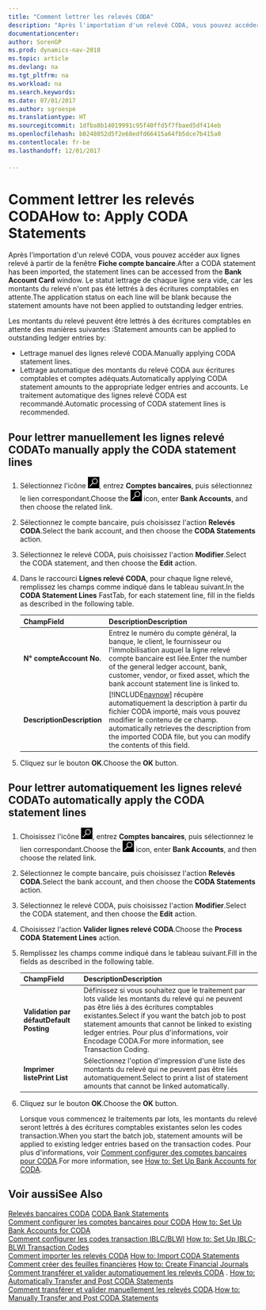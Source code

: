 ```yaml
---
title: "Comment lettrer les relevés CODA"
description: "Après l'importation d'un relevé CODA, vous pouvez accéder aux lignes relevé à partir de la fenêtre **Fiche compte bancaire**. Le statut lettrage de chaque ligne sera vide, car les montants du relevé n'ont pas été lettrés à des écritures comptables en attente."
documentationcenter: 
author: SorenGP
ms.prod: dynamics-nav-2018
ms.topic: article
ms.devlang: na
ms.tgt_pltfrm: na
ms.workload: na
ms.search.keywords: 
ms.date: 07/01/2017
ms.author: sgroespe
ms.translationtype: HT
ms.sourcegitcommit: 1dfba8b14019991c95f40ffd5f7fbaed5df414eb
ms.openlocfilehash: b0248052d5f2e68edfd66415a64fb5dce7b415a0
ms.contentlocale: fr-be
ms.lasthandoff: 12/01/2017

---
```

# <a name="how-to-apply-coda-statements"></a><span data-ttu-id="2b8ae-104">Comment lettrer les relevés CODA</span><span class="sxs-lookup"><span data-stu-id="2b8ae-104">How to: Apply CODA Statements</span></span>
<span data-ttu-id="2b8ae-105">Après l'importation d'un relevé CODA, vous pouvez accéder aux lignes relevé à partir de la fenêtre **Fiche compte bancaire**.</span><span class="sxs-lookup"><span data-stu-id="2b8ae-105">After a CODA statement has been imported, the statement lines can be accessed from the **Bank Account Card** window.</span></span> <span data-ttu-id="2b8ae-106">Le statut lettrage de chaque ligne sera vide, car les montants du relevé n'ont pas été lettrés à des écritures comptables en attente.</span><span class="sxs-lookup"><span data-stu-id="2b8ae-106">The application status on each line will be blank because the statement amounts have not been applied to outstanding ledger entries.</span></span>  

<span data-ttu-id="2b8ae-107">Les montants du relevé peuvent être lettrés à des écritures comptables en attente des manières suivantes :</span><span class="sxs-lookup"><span data-stu-id="2b8ae-107">Statement amounts can be applied to outstanding ledger entries by:</span></span>  

-   <span data-ttu-id="2b8ae-108">Lettrage manuel des lignes relevé CODA.</span><span class="sxs-lookup"><span data-stu-id="2b8ae-108">Manually applying CODA statement lines.</span></span>  
-   <span data-ttu-id="2b8ae-109">Lettrage automatique des montants du relevé CODA aux écritures comptables et comptes adéquats.</span><span class="sxs-lookup"><span data-stu-id="2b8ae-109">Automatically applying CODA statement amounts to the appropriate ledger entries and accounts.</span></span> <span data-ttu-id="2b8ae-110">Le traitement automatique des lignes relevé CODA est recommandé.</span><span class="sxs-lookup"><span data-stu-id="2b8ae-110">Automatic processing of CODA statement lines is recommended.</span></span>  

## <a name="to-manually-apply-the-coda-statement-lines"></a><span data-ttu-id="2b8ae-111">Pour lettrer manuellement les lignes relevé CODA</span><span class="sxs-lookup"><span data-stu-id="2b8ae-111">To manually apply the CODA statement lines</span></span>  

1.  <span data-ttu-id="2b8ae-112">Sélectionnez l'icône ![Rechercher une page ou un état](../../media/ui-search/search_small.png "icône Rechercher une page ou un état"), entrez **Comptes bancaires**, puis sélectionnez le lien correspondant.</span><span class="sxs-lookup"><span data-stu-id="2b8ae-112">Choose the ![Search for Page or Report](../../media/ui-search/search_small.png "Search for Page or Report icon") icon, enter **Bank Accounts**, and then choose the related link.</span></span>  
2.  <span data-ttu-id="2b8ae-113">Sélectionnez le compte bancaire, puis choisissez l'action **Relevés CODA**.</span><span class="sxs-lookup"><span data-stu-id="2b8ae-113">Select the bank account, and then choose the **CODA Statements** action.</span></span>  
3.  <span data-ttu-id="2b8ae-114">Sélectionnez le relevé CODA, puis choisissez l'action **Modifier**.</span><span class="sxs-lookup"><span data-stu-id="2b8ae-114">Select the CODA statement, and then choose the **Edit** action.</span></span>  
4.  <span data-ttu-id="2b8ae-115">Dans le raccourci **Lignes relevé CODA**, pour chaque ligne relevé, remplissez les champs comme indiqué dans le tableau suivant.</span><span class="sxs-lookup"><span data-stu-id="2b8ae-115">In the **CODA Statement Lines** FastTab, for each statement line, fill in the fields as described in the following table.</span></span>  

    |<span data-ttu-id="2b8ae-116">Champ</span><span class="sxs-lookup"><span data-stu-id="2b8ae-116">Field</span></span>|<span data-ttu-id="2b8ae-117">Description</span><span class="sxs-lookup"><span data-stu-id="2b8ae-117">Description</span></span>|  
    |---------------------------------|---------------------------------------|  
    |<span data-ttu-id="2b8ae-118">**N° compte**</span><span class="sxs-lookup"><span data-stu-id="2b8ae-118">**Account No.**</span></span>|<span data-ttu-id="2b8ae-119">Entrez le numéro du compte général, la banque, le client, le fournisseur ou l'immobilisation auquel la ligne relevé compte bancaire est liée.</span><span class="sxs-lookup"><span data-stu-id="2b8ae-119">Enter the number of the general ledger account, bank, customer, vendor, or fixed asset, which the bank account statement line is linked to.</span></span>|  
    |<span data-ttu-id="2b8ae-120">**Description**</span><span class="sxs-lookup"><span data-stu-id="2b8ae-120">**Description**</span></span>|[!INCLUDE[navnow](../../includes/navnow_md.md)]<span data-ttu-id="2b8ae-121"> récupère automatiquement la description à partir du fichier CODA importé, mais vous pouvez modifier le contenu de ce champ.</span><span class="sxs-lookup"><span data-stu-id="2b8ae-121"> automatically retrieves the description from the imported CODA file, but you can modify the contents of this field.</span></span>|  

5.  <span data-ttu-id="2b8ae-122">Cliquez sur le bouton **OK**.</span><span class="sxs-lookup"><span data-stu-id="2b8ae-122">Choose the **OK** button.</span></span>  

## <a name="to-automatically-apply-the-coda-statement-lines"></a><span data-ttu-id="2b8ae-123">Pour lettrer automatiquement les lignes relevé CODA</span><span class="sxs-lookup"><span data-stu-id="2b8ae-123">To automatically apply the CODA statement lines</span></span>  

1.  <span data-ttu-id="2b8ae-124">Choisissez l'icône ![Page ou état pour la recherche](../../media/ui-search/search_small.png "icône Page ou état pour la recherche"), entrez **Comptes bancaires**, puis sélectionnez le lien correspondant.</span><span class="sxs-lookup"><span data-stu-id="2b8ae-124">Choose the ![Search for Page or Report](../../media/ui-search/search_small.png "Search for Page or Report icon") icon, enter **Bank Accounts**, and then choose the related link.</span></span>  
2.  <span data-ttu-id="2b8ae-125">Sélectionnez le compte bancaire, puis choisissez l'action **Relevés CODA**.</span><span class="sxs-lookup"><span data-stu-id="2b8ae-125">Select the bank account, and then choose the **CODA Statements** action.</span></span>  
3.  <span data-ttu-id="2b8ae-126">Sélectionnez le relevé CODA, puis choisissez l'action **Modifier**.</span><span class="sxs-lookup"><span data-stu-id="2b8ae-126">Select the CODA statement, and then choose the **Edit** action.</span></span>  
4.  <span data-ttu-id="2b8ae-127">Choisissez l'action **Valider lignes relevé CODA**.</span><span class="sxs-lookup"><span data-stu-id="2b8ae-127">Choose the **Process CODA Statement Lines** action.</span></span>  
5.  <span data-ttu-id="2b8ae-128">Remplissez les champs comme indiqué dans le tableau suivant.</span><span class="sxs-lookup"><span data-stu-id="2b8ae-128">Fill in the fields as described in the following table.</span></span>  

    |<span data-ttu-id="2b8ae-129">Champ</span><span class="sxs-lookup"><span data-stu-id="2b8ae-129">Field</span></span>|<span data-ttu-id="2b8ae-130">Description</span><span class="sxs-lookup"><span data-stu-id="2b8ae-130">Description</span></span>|  
    |---------------------------------|---------------------------------------|  
    |<span data-ttu-id="2b8ae-131">**Validation par défaut**</span><span class="sxs-lookup"><span data-stu-id="2b8ae-131">**Default Posting**</span></span>|<span data-ttu-id="2b8ae-132">Définissez si vous souhaitez que le traitement par lots valide les montants du relevé qui ne peuvent pas être liés à des écritures comptables existantes.</span><span class="sxs-lookup"><span data-stu-id="2b8ae-132">Select if you want the batch job to post statement amounts that cannot be linked to existing ledger entries.</span></span> <span data-ttu-id="2b8ae-133">Pour plus d'informations, voir Encodage CODA.</span><span class="sxs-lookup"><span data-stu-id="2b8ae-133">For more information, see Transaction Coding.</span></span>|  
    |<span data-ttu-id="2b8ae-134">**Imprimer liste**</span><span class="sxs-lookup"><span data-stu-id="2b8ae-134">**Print List**</span></span>|<span data-ttu-id="2b8ae-135">Sélectionnez l'option d'impression d'une liste des montants du relevé qui ne peuvent pas être liés automatiquement.</span><span class="sxs-lookup"><span data-stu-id="2b8ae-135">Select to print a list of statement amounts that cannot be linked automatically.</span></span>|  

6.  <span data-ttu-id="2b8ae-136">Cliquez sur le bouton **OK**.</span><span class="sxs-lookup"><span data-stu-id="2b8ae-136">Choose the **OK** button.</span></span>  

    <span data-ttu-id="2b8ae-137">Lorsque vous commencez le traitements par lots, les montants du relevé seront lettrés à des écritures comptables existantes selon les codes transaction.</span><span class="sxs-lookup"><span data-stu-id="2b8ae-137">When you start the batch job, statement amounts will be applied to existing ledger entries based on the transaction codes.</span></span> <span data-ttu-id="2b8ae-138">Pour plus d'informations, voir [Comment configurer des comptes bancaires pour CODA](how-to-set-up-bank-accounts-for-coda.md).</span><span class="sxs-lookup"><span data-stu-id="2b8ae-138">For more information, see [How to: Set Up Bank Accounts for CODA](how-to-set-up-bank-accounts-for-coda.md).</span></span>  

## <a name="see-also"></a><span data-ttu-id="2b8ae-139">Voir aussi</span><span class="sxs-lookup"><span data-stu-id="2b8ae-139">See Also</span></span>  
 <span data-ttu-id="2b8ae-140">[Relevés bancaires CODA](coda-bank-statements.md) </span><span class="sxs-lookup"><span data-stu-id="2b8ae-140">[CODA Bank Statements](coda-bank-statements.md) </span></span>  
 <span data-ttu-id="2b8ae-141">[Comment configurer les comptes bancaires pour CODA](how-to-set-up-bank-accounts-for-coda.md) </span><span class="sxs-lookup"><span data-stu-id="2b8ae-141">[How to: Set Up Bank Accounts for CODA](how-to-set-up-bank-accounts-for-coda.md) </span></span>  
 <span data-ttu-id="2b8ae-142">[Comment configurer les codes transaction IBLC/BLWI](how-to-set-up-iblc-blwi-transaction-codes.md) </span><span class="sxs-lookup"><span data-stu-id="2b8ae-142">[How to: Set Up IBLC-BLWI Transaction Codes](how-to-set-up-iblc-blwi-transaction-codes.md) </span></span>  
 <span data-ttu-id="2b8ae-143">[Comment importer les relevés CODA](how-to-import-coda-statements.md) </span><span class="sxs-lookup"><span data-stu-id="2b8ae-143">[How to: Import CODA Statements](how-to-import-coda-statements.md) </span></span>  
 <span data-ttu-id="2b8ae-144">[Comment créer des feuilles financières](how-to-create-financial-journals.md) </span><span class="sxs-lookup"><span data-stu-id="2b8ae-144">[How to: Create Financial Journals](how-to-create-financial-journals.md) </span></span>  
 <span data-ttu-id="2b8ae-145">[Comment transférer et valider automatiquement les relevés CODA](how-to-automatically-transfer-and-post-coda-statements.md) . </span><span class="sxs-lookup"><span data-stu-id="2b8ae-145">[How to: Automatically Transfer and Post CODA Statements](how-to-automatically-transfer-and-post-coda-statements.md) </span></span>  
 <span data-ttu-id="2b8ae-146">[Comment transférer et valider manuellement les relevés CODA](how-to-manually-transfer-and-post-coda-statements.md).</span><span class="sxs-lookup"><span data-stu-id="2b8ae-146">[How to: Manually Transfer and Post CODA Statements](how-to-manually-transfer-and-post-coda-statements.md)</span></span>

